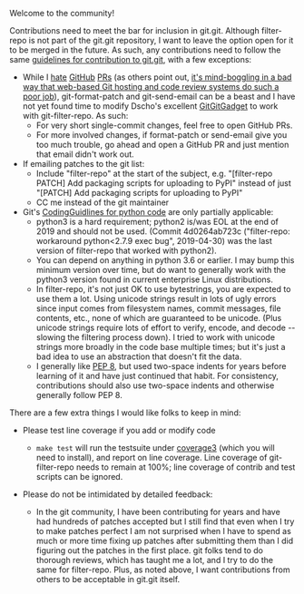 Welcome to the community!

Contributions need to meet the bar for inclusion in git.git.  Although
filter-repo is not part of the git.git repository, I want to leave the
option open for it to be merged in the future.  As such, any
contributions need to follow the same [guidelines for contribution to
git.git](https://git.kernel.org/pub/scm/git/git.git/tree/Documentation/SubmittingPatches),
with a few exceptions:

  * While I
    [hate](https://public-inbox.org/git/CABPp-BG2SkH0GrRYpHLfp2Wey91ThwQoTgf9UmPa9f5Szn+v3Q@mail.gmail.com/)
    [GitHub](https://public-inbox.org/git/CABPp-BEcpasV4vBTm0uxQ4Vzm88MQAX-ArDG4e9QU8tEoNsZWw@mail.gmail.com/)
    [PRs](https://public-inbox.org/git/CABPp-BEHy8c3raHwf9aFXvXN0smf_WwCcNiYxQBwh7W6An60qQ@mail.gmail.com/)
    (as others point out, [it's mind-boggling in a bad way that
    web-based Git hosting and code review systems do such a poor
    job](http://nhaehnle.blogspot.com/2020/06/they-want-to-be-small-they-want-to-be.html)),
    git-format-patch and git-send-email can be a beast and I have not
    yet found time to modify Dscho's excellent
    [GitGitGadget](https://github.com/gitgitgadget/gitgitgadget) to
    work with git-filter-repo.  As such:
      * For very short single-commit changes, feel free to open GitHub PRs.
      * For more involved changes, if format-patch or send-email give you
        too much trouble, go ahead and open a GitHub PR and just mention
        that email didn't work out.
  * If emailing patches to the git list:
    * Include "filter-repo" at the start of the subject,
      e.g. "[filter-repo PATCH] Add packaging scripts for uploading to PyPI"
      instead of just "[PATCH] Add packaging scripts for uploading to PyPI"
    * CC me instead of the git maintainer
  * Git's [CodingGuidlines for python
    code](https://github.com/git/git/blob/v2.24.0/Documentation/CodingGuidelines#L482-L494)
    are only partially applicable:
    * python3 is a hard requirement; python2 is/was EOL at the end of
      2019 and should not be used.  (Commit 4d0264ab723c
      ("filter-repo: workaround python<2.7.9 exec bug", 2019-04-30)
      was the last version of filter-repo that worked with python2).
    * You can depend on anything in python 3.6 or earlier.  I may bump
      this minimum version over time, but do want to generally work
      with the python3 version found in current enterprise Linux
      distributions.
    * In filter-repo, it's not just OK to use bytestrings, you are
      expected to use them a lot.  Using unicode strings result in
      lots of ugly errors since input comes from filesystem names,
      commit messages, file contents, etc., none of which are
      guaranteed to be unicode.  (Plus unicode strings require lots of
      effort to verify, encode, and decode -- slowing the filtering
      process down).  I tried to work with unicode strings more
      broadly in the code base multiple times; but it's just a bad
      idea to use an abstraction that doesn't fit the data.
    * I generally like [PEP
      8](https://www.python.org/dev/peps/pep-0008/), but used
      two-space indents for years before learning of it and have just
      continued that habit.  For consistency, contributions should also
      use two-space indents and otherwise generally follow PEP 8.

There are a few extra things I would like folks to keep in mind:

  * Please test line coverage if you add or modify code

    * `make test` will run the testsuite under
      [coverage3](https://pypi.org/project/coverage/) (which you will
      need to install), and report on line coverage.  Line coverage of
      git-filter-repo needs to remain at 100%; line coverage of
      contrib and test scripts can be ignored.

  * Please do not be intimidated by detailed feedback:

    * In the git community, I have been contributing for years and
      have had hundreds of patches accepted but I still find that even
      when I try to make patches perfect I am not surprised when I
      have to spend as much or more time fixing up patches after
      submitting them than I did figuring out the patches in the first
      place.  git folks tend to do thorough reviews, which has taught
      me a lot, and I try to do the same for filter-repo.  Plus, as
      noted above, I want contributions from others to be acceptable
      in git.git itself.
